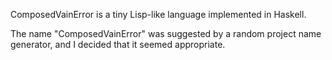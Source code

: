 ComposedVainError is a tiny Lisp-like language implemented in Haskell.

The name "ComposedVainError" was suggested by a random project name generator, and I decided that it seemed appropriate.